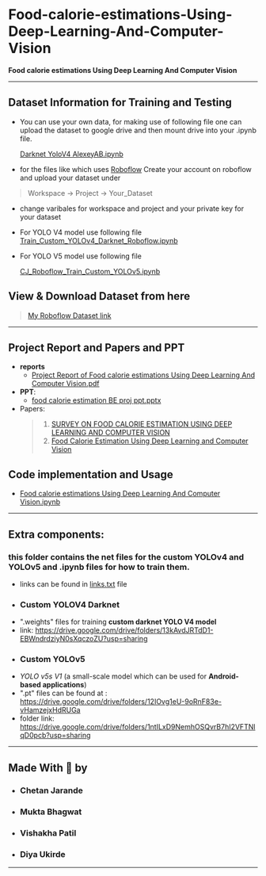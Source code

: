 # Food-calorie-estimations-Using-Deep-Learning-And-Computer-Vision
**Food calorie estimations Using Deep Learning And  Computer Vision**

___
## **Dataset Information for Training and Testing**
* You can use your own data, for making use of following file one can upload the dataset to google drive and
then mount drive into your .ipynb file.

    [Darknet YoloV4 AlexeyAB.ipynb](https://github.com/ChetanJarande31/Food-calorie-estimations-Using-Deep-Learning-And-Computer-Vision/blob/main/Extra_components/Training_Custom_YOLOV4/Darknet%20YoloV4%20AlexeyAB.ipynb)


* for the files like which uses [Roboflow](https://app.roboflow.com/)
Create your account on roboflow and upload your dataset under 
> Workspace -> Project -> Your_Dataset
- change varibales for workspace and project and your private key for your dataset
- For YOLO V4 model use following file
[Train_Custom_YOLOv4_Darknet_Roboflow.ipynb](https://github.com/ChetanJarande31/Food-calorie-estimations-Using-Deep-Learning-And-Computer-Vision/blob/main/Extra_components/Training_Custom_YOLOV4/Train_Custom_YOLOv4_Darknet_Roboflow.ipynb)

- For YOLO V5 model use following file

    [CJ_Roboflow_Train_Custom_YOLOv5.ipynb](https://github.com/ChetanJarande31/Food-calorie-estimations-Using-Deep-Learning-And-Computer-Vision/blob/main/Extra_components/Training_Custom_YOLOV5/CJ_Roboflow_Train_Custom_YOLOv5.ipynb)

## **View & Download Dataset from here**
> [My Roboflow Dataset link](https://app.roboflow.com/chetan-projects-object-detcions/fruits--and-thumb-detection) 
___
##  **Project Report and Papers and PPT**
* **reports** 
    - [Project Report of Food calorie estimations Using Deep Learning And Computer Vision.pdf](https://github.com/ChetanJarande31/Food-calorie-estimations-Using-Deep-Learning-And-Computer-Vision/blob/main/Project%20Report%20of%20Food%20calorie%20estimations%20Using%20Deep%20Learning%20And%20Computer%20Vision.pdf)
* **PPT**: 
    - [food calorie estimation BE proj ppt.pptx](https://github.com/ChetanJarande31/Food-calorie-estimations-Using-Deep-Learning-And-Computer-Vision/blob/main/food%20calorie%20estimation%20BE%20proj%20ppt.pptx) 
* Papers: 
    >    1. [SURVEY ON FOOD CALORIE ESTIMATION USING DEEP LEARNING AND COMPUTER VISION
](https://www.jetir.org/view?paper=JETIR2201196)
    >    2. [Food Calorie Estimation Using Deep Learning and Computer Vision
](https://www.jetir.org/view?paper=JETIR2205411) 
## **Code implementation and Usage**
* [Food calorie estimations Using Deep Learning And Computer Vision.ipynb](https://github.com/ChetanJarande31/Food-calorie-estimations-Using-Deep-Learning-And-Computer-Vision/blob/main/Food%20calorie%20estimations%20Using%20Deep%20Learning%20And%20Computer%20Vision.ipynb)

___
## **Extra components**:
### this folder contains the net files for the custom YOLOv4 and YOLOv5 and .ipynb files for how to train them.
* links can be found in [links.txt](https://github.com/ChetanJarande31/Food-calorie-estimations-Using-Deep-Learning-And-Computer-Vision/blob/main/Extra_components/links.txt) file

* ### Custom YOLOV4 Darknet

- ".weights" files for training **custom darknet YOLO V4 model**
- link: https://drive.google.com/drive/folders/13kAvdJRTdD1-EBWndrdziyN0sXqczoZU?usp=sharing


* ### Custom YOLOv5 

- *YOLO v5s V1* (a small-scale model which can be used for **Android-based applications**)
- ".pt" files can be found at : https://drive.google.com/drive/folders/12IOvg1eU-9oRnF83e-vHamzejxHdRUGa
- folder link:  https://drive.google.com/drive/folders/1ntILxD9NemhOSQvrB7hI2VFTNlqD0pcb?usp=sharing


***
## **Made  With 💖 by** 
* ### **Chetan Jarande**
* ### **Mukta  Bhagwat**
* ### **Vishakha Patil**
* ### **Diya Ukirde**
---
 